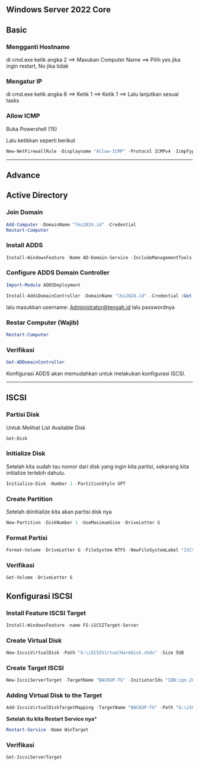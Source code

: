 ## Windows Server 2022 Core
## Basic
### Mengganti Hostname
di cmd.exe ketik angka 2 ==> Masukan Computer Name ==> Pilih yes jika ingin restart, No jika tidak
### Mengatur IP
di cmd.exe ketik angka 8 ==> Ketik 1 ==> Ketik 1 ==> Lalu lanjutkan sesuai tasks
### Allow ICMP
Buka Powershell (15)

Lalu ketikkan seperti berikut
```powershell
New-NetFirewallRule -Displayname "Allow-ICMP" -Protocol ICMPv4 -IcmpType 8 -Direction Inbound -Action Allow
```
---

## Advance
## Active Directory 
### Join Domain
```powershell
Add-Computer -DomainName "lks2024.id" -Credential
Restart-Computer
````
### Install ADDS
```powershell
Install-WindowsFeature -Name AD-Domain-Service -IncludeManagementTools
```
### Configure ADDS Domain Controller
```powershell
Import-Module ADDSDeployment

Install-AddsDomainController -DomainName "lks2024.id" -Credential (Get-Credential)
```
lalu masukkan username: Administrator@tengah.id lalu passwordnya
### Restar Computer (Wajib)
```powershell
Restart-Computer
```
### Verifikasi
```powershell
Get-ADDomainController
```

Konfigurasi ADDS akan memudahkan untuk melakukan konfigurasi ISCSI.

---

## ISCSI
### Partisi Disk
Untuk Melihat List Available Disk
```powershell
Get-Disk
```
### Initialize Disk
Setelah kita sudah tau nomor dari disk yang ingin kita partisi, sekarang kita initialize terlebih dahulu.
```powershell
Initialize-Disk -Number 1 -PartitionStyle GPT
```
### Create Partition
Setelah diinitialize kita akan partisi disk nya
```powershell
New-Partition -DiskNumber 1 -UseMaximumSize -DriveLetter G
```
### Format Partisi
```powershell
Format-Volume -DriveLetter G -FileSystem NTFS -NewFileSystemLabel "ISCSI"
```
### Verifikasi
```powershell
Get-Volume -DriveLetter G
```

## Konfigurasi ISCSI
### Install Feature ISCSI Target
```powershell
Install-WindowsFeature -name FS-iSCSITarget-Server
```
### Create Virtual Disk
```powershell
New-IscsiVirtualDisk -Path "G:\iSCSIVirtualHarddisk.vhdx" -Size 5GB
```
### Create Target ISCSI
```powershell
New-IscsiServerTarget -TargetName "BACKUP-TG" -InitiatorIds "IQN:iqn.2024-08.com.example:WINSRV1"
```
### Adding Virtual Disk to the Target
```powershell
Add-IscsiVirtualDiskTargetMapping -TargetName "BACKUP-TG" -Path "G:\iSCSIVirtualHarddisk.vhdx"
```

**Setelah itu kita Restart Service nya***
```powershell
Restart-Service -Name WinTarget
```

### Verifikasi
```powershell
Get-IscsiServerTarget
```

